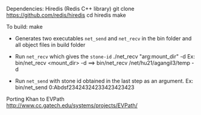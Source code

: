 Dependencies:
  Hiredis (Redis C++ library)
    git clone https://github.com/redis/hiredis
    cd hiredis
    make

To build:
make

* Generates two executables `net_send` and `net_recv` in the bin folder 
and all object files in build folder
* Run `net_recv`  which gives the `stone-id` ./net_recv "arg:mount_dir" -d
Ex: bin/net_recv <mount_dir> -d ==> bin/net_recv /net/hu21/agangil3/temp -d

* Run `net_send` with stone id obtained in the last step as an argument.
Ex: bin/net_send 0:Abdsf23424324233423423423

Porting Khan to EVPath http://www.cc.gatech.edu/systems/projects/EVPath/
